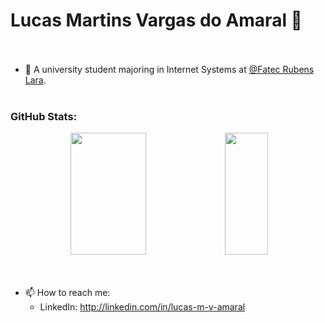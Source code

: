 # Lucas Martins Vargas do Amaral 👋 <br><br>

- 🌱 A university student majoring in Internet Systems at [@Fatec Rubens Lara](https://fatecrl.edu.br). <br><br>

### GitHub Stats:
<div align="center">  
  <img width="49%" height="195px" src="https://github-readme-stats.vercel.app/api?username=lucas-m-v-amaral&show_icons=true&count_private=true&title_color=ffee03&icon_color=f20505&text_color=fff&bg_color=000&border_color=fff0"> 
  <img width="37%" height="195px" src="https://github-readme-stats.vercel.app/api/top-langs/?username=lucas-m-v-amaral&layout=compact&title_color=ffee03&text_color=fff&bg_color=000&border_color=fff0">
</div><br><br>

- 📫 How to reach me:
   - LinkedIn: http://linkedin.com/in/lucas-m-v-amaral
